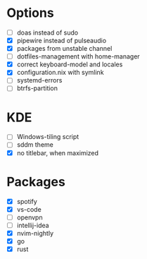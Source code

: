 # Options

- [ ] doas instead of sudo
- [x] pipewire instead of pulseaudio
- [x] packages from unstable channel
- [ ] dotfiles-management with home-manager
- [x] correct keyboard-model and locales
- [x] configuration.nix with symlink
- [ ] systemd-errors
- [ ] btrfs-partition

# KDE

- [ ] Windows-tiling script
- [ ] sddm theme
- [x] no titlebar, when maximized

# Packages

- [x] spotify
- [x] vs-code
- [ ] openvpn
- [ ] intellij-idea
- [x] nvim-nightly
- [x] go
- [x] rust
